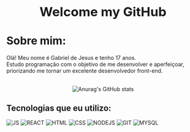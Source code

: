 

<h1 align="center"  style="Font-size:25pt;"><strong>Welcome my GitHub </strong></h1>

<h2 ><h1>Sobre mim:</h1>Olá! Meu nome é Gabriel de Jesus e tenho 17 anos. </br>
  Estudo programação com o objetivo de me desenvolver e aperfeiçoar,</br>
  priorizando me tornar um excelente desenvolvedor front-end.</h2>


  <div >   
    <br/>
<div align ="center" >
  
  ![Anurag's GitHub stats](https://github-readme-stats.vercel.app/api?username=Gabriel-JesusS&show_icons=true&theme=radical)
</div>

<h2>Tecnologias que eu utilizo:  </h2> 


  ![JS](https://img.shields.io/badge/JavaScript-323330?style=for-the-badge&logo=javascript&logoColor=F7DF1E)
  ![REACT](https://img.shields.io/badge/React-20232A?style=for-the-badge&logo=react&logoColor=61DAFB)
  ![HTML](https://img.shields.io/badge/HTML5-E34F26?style=for-the-badge&logo=html5&logoColor=white)
  ![CSS](https://img.shields.io/badge/CSS3-1572B6?style=for-the-badge&logo=css3&logoColor=white)
![NODEJS](https://img.shields.io/badge/Node.js-43853D?style=for-the-badge&logo=node.js&logoColor=white)
![GIT](https://img.shields.io/badge/GIT-E44C30?style=for-the-badge&logo=git&logoColor=white)
![MYSQL](https://img.shields.io/badge/MySQL-00000F?style=for-the-badge&logo=mysql&logoColor=white)
  

  </div> 

 


<!-- <h1><strong>Contato:</Strong></h1>

<div>
<a target="blank" href="https://discord.com/channels/@meGJ%20DSF#1295"><img src="https://img.shields.io/badge/My_discord:_GJDSF%2321295_-7289DA?style=for-the-badge&logo=discord&logoColor=white"></a>
<a target="blank" href="https://steamcommunity.com/profiles/76561199252448844/home/"><img src="https://img.shields.io/badge/Steam: Gjsouls-000000?style=for-the-badge&logo=steam&logoColor=white"></a>
</div> -->
